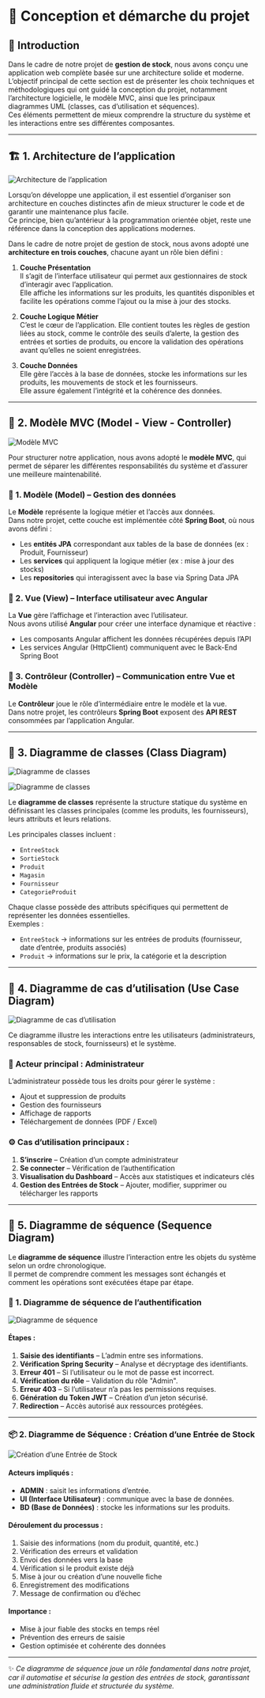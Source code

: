 # 🧩 Conception et démarche du projet

## 📘 Introduction

Dans le cadre de notre projet de **gestion de stock**, nous avons conçu une application web complète basée sur une architecture solide et moderne.  
L’objectif principal de cette section est de présenter les choix techniques et méthodologiques qui ont guidé la conception du projet, notamment l’architecture logicielle, le modèle MVC, ainsi que les principaux diagrammes UML (classes, cas d’utilisation et séquences).  
Ces éléments permettent de mieux comprendre la structure du système et les interactions entre ses différentes composantes.

---

## 🏗️ 1. Architecture de l’application

![Architecture de l’application](https://github.com/RabiaMAHIR/applicatin-de-gestion-de-stock-EST/blob/main/architecture.jpg?raw=true)

Lorsqu’on développe une application, il est essentiel d’organiser son architecture en couches distinctes afin de mieux structurer le code et de garantir une maintenance plus facile.  
Ce principe, bien qu’antérieur à la programmation orientée objet, reste une référence dans la conception des applications modernes.

Dans le cadre de notre projet de gestion de stock, nous avons adopté une **architecture en trois couches**, chacune ayant un rôle bien défini :

1. **Couche Présentation**  
   Il s’agit de l’interface utilisateur qui permet aux gestionnaires de stock d’interagir avec l’application.  
   Elle affiche les informations sur les produits, les quantités disponibles et facilite les opérations comme l’ajout ou la mise à jour des stocks.

2. **Couche Logique Métier**  
   C’est le cœur de l’application. Elle contient toutes les règles de gestion liées au stock, comme le contrôle des seuils d’alerte, la gestion des entrées et sorties de produits, ou encore la validation des opérations avant qu’elles ne soient enregistrées.

3. **Couche Données**  
   Elle gère l’accès à la base de données, stocke les informations sur les produits, les mouvements de stock et les fournisseurs.  
   Elle assure également l’intégrité et la cohérence des données.

---

## 🧱 2. Modèle MVC (Model - View - Controller)

![Modèle MVC](https://github.com/RabiaMAHIR/applicatin-de-gestion-de-stock-EST/blob/main/mvc.webp)

Pour structurer notre application, nous avons adopté le **modèle MVC**, qui permet de séparer les différentes responsabilités du système et d’assurer une meilleure maintenabilité.

### 🔹 1. Modèle (Model) – Gestion des données
Le **Modèle** représente la logique métier et l’accès aux données.  
Dans notre projet, cette couche est implémentée côté **Spring Boot**, où nous avons défini :
- Les **entités JPA** correspondant aux tables de la base de données (ex : Produit, Fournisseur)  
- Les **services** qui appliquent la logique métier (ex : mise à jour des stocks)  
- Les **repositories** qui interagissent avec la base via Spring Data JPA  

### 🔹 2. Vue (View) – Interface utilisateur avec Angular
La **Vue** gère l’affichage et l’interaction avec l’utilisateur.  
Nous avons utilisé **Angular** pour créer une interface dynamique et réactive :
- Les composants Angular affichent les données récupérées depuis l’API  
- Les services Angular (HttpClient) communiquent avec le Back-End Spring Boot  

### 🔹 3. Contrôleur (Controller) – Communication entre Vue et Modèle
Le **Contrôleur** joue le rôle d’intermédiaire entre le modèle et la vue.  
Dans notre projet, les contrôleurs **Spring Boot** exposent des **API REST** consommées par l’application Angular.

---

## 🧩 3. Diagramme de classes (Class Diagram)

![Diagramme de classes](https://github.com/RabiaMAHIR/WebSiteBETOCONCEPT/blob/main/web%20site1/Menu%20de%20Navigation%20.png)

![Diagramme de classes](https://github.com/RabiaMAHIR/applicatin-de-gestion-de-stock-EST/blob/main/Le%20diagramme%20de%20classes%20(Class%20Diagram)%20.png)

Le **diagramme de classes** représente la structure statique du système en définissant les classes principales (comme les produits, les fournisseurs), leurs attributs et leurs relations.  

Les principales classes incluent :
- `EntreeStock`
- `SortieStock`
- `Produit`
- `Magasin`
- `Fournisseur`
- `CategorieProduit`

Chaque classe possède des attributs spécifiques qui permettent de représenter les données essentielles.  
Exemples :
- `EntreeStock` → informations sur les entrées de produits (fournisseur, date d’entrée, produits associés)  
- `Produit` → informations sur le prix, la catégorie et la description  

---

## 🧠 4. Diagramme de cas d’utilisation (Use Case Diagram)

![Diagramme de cas d’utilisation](https://github.com/RabiaMAHIR/applicatin-de-gestion-de-stock-EST/blob/main/Le%20diagramme%20de%20cas%20d'utilisation%20(Use%20Case%20Diagram)%20.png)

Ce diagramme illustre les interactions entre les utilisateurs (administrateurs, responsables de stock, fournisseurs) et le système.

### 👤 Acteur principal : Administrateur
L’administrateur possède tous les droits pour gérer le système :
- Ajout et suppression de produits  
- Gestion des fournisseurs  
- Affichage de rapports  
- Téléchargement de données (PDF / Excel)

### ⚙️ Cas d’utilisation principaux :
1. **S’inscrire** – Création d’un compte administrateur  
2. **Se connecter** – Vérification de l’authentification  
3. **Visualisation du Dashboard** – Accès aux statistiques et indicateurs clés  
4. **Gestion des Entrées de Stock** – Ajouter, modifier, supprimer ou télécharger les rapports

---

## 🔄 5. Diagramme de séquence (Sequence Diagram)

Le **diagramme de séquence** illustre l’interaction entre les objets du système selon un ordre chronologique.  
Il permet de comprendre comment les messages sont échangés et comment les opérations sont exécutées étape par étape.

### 🔐 1. Diagramme de séquence de l’authentification

![Diagramme de séquence](https://github.com/RabiaMAHIR/applicatin-de-gestion-de-stock-EST/blob/main/Diagramme%20de%20s%C3%A9quence%20de%20l'authentification.jpg)

#### Étapes :
1. **Saisie des identifiants** – L’admin entre ses informations.  
2. **Vérification Spring Security** – Analyse et décryptage des identifiants.  
3. **Erreur 401** – Si l’utilisateur ou le mot de passe est incorrect.  
4. **Vérification du rôle** – Validation du rôle "Admin".  
5. **Erreur 403** – Si l’utilisateur n’a pas les permissions requises.  
6. **Génération du Token JWT** – Création d’un jeton sécurisé.  
7. **Redirection** – Accès autorisé aux ressources protégées.

---

### 📦 2. Diagramme de Séquence : Création d’une Entrée de Stock

![Création d’une Entrée de Stock](https://github.com/RabiaMAHIR/applicatin-de-gestion-de-stock-EST/blob/main/Diagramme%20de%20S%C3%A9quence.png)

#### Acteurs impliqués :
- **ADMIN** : saisit les informations d’entrée.  
- **UI (Interface Utilisateur)** : communique avec la base de données.  
- **BD (Base de Données)** : stocke les informations sur les produits.  

#### Déroulement du processus :
1. Saisie des informations (nom du produit, quantité, etc.)  
2. Vérification des erreurs et validation  
3. Envoi des données vers la base  
4. Vérification si le produit existe déjà  
5. Mise à jour ou création d’une nouvelle fiche  
6. Enregistrement des modifications  
7. Message de confirmation ou d’échec  

#### Importance :
- Mise à jour fiable des stocks en temps réel  
- Prévention des erreurs de saisie  
- Gestion optimisée et cohérente des données  

---

✨ *Ce diagramme de séquence joue un rôle fondamental dans notre projet, car il automatise et sécurise la gestion des entrées de stock, garantissant une administration fluide et structurée du système.*
